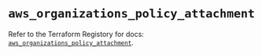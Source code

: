 # `aws_organizations_policy_attachment`

Refer to the Terraform Registory for docs: [`aws_organizations_policy_attachment`](https://registry.terraform.io/providers/hashicorp/aws/3.76.1/docs/resources/organizations_policy_attachment).
